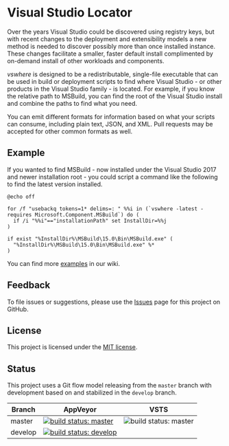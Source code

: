 Visual Studio Locator
=====================

Over the years Visual Studio could be discovered using registry keys, but with recent changes to the deployment and extensibility models a new method is needed to discover possibly more than once installed instance. These changes facilitate a smaller, faster default install complimented by on-demand install of other workloads and components.

_vswhere_ is designed to be a redistributable, single-file executable that can be used in build or deployment scripts to find where Visual Studio - or other products in the Visual Studio family - is located. For example, if you know the relative path to MSBuild, you can find the root of the Visual Studio install and combine the paths to find what you need.

You can emit different formats for information based on what your scripts can consume, including plain text, JSON, and XML. Pull requests may be accepted for other common formats as well.

## Example

If you wanted to find MSBuild - now installed under the Visual Studio 2017 and newer installation root - you could script a command like the following to find the latest version installed.

```batch
@echo off

for /f "usebackq tokens=1* delims=: " %%i in (`vswhere -latest -requires Microsoft.Component.MSBuild`) do (
  if /i "%%i"=="installationPath" set InstallDir=%%j
)

if exist "%InstallDir%\MSBuild\15.0\Bin\MSBuild.exe" (
  "%InstallDir%\MSBuild\15.0\Bin\MSBuild.exe" %*
)
```

You can find more [examples](https://github.com/Microsoft/vswhere/wiki/Examples) in our wiki.

## Feedback

To file issues or suggestions, please use the [Issues](https://github.com/Microsoft/vswhere/issues) page for this project on GitHub.

## License

This project is licensed under the [MIT license](LICENSE.txt).

## Status

This project uses a Git flow model releasing from the `master` branch with development based on and stabilized in the `develop` branch.

Branch  | AppVeyor | VSTS
------  | ------ | -------
master  | [![build status: master](https://ci.appveyor.com/api/projects/status/yy3g7rggm2sx4nam/branch/master?svg=true)](https://ci.appveyor.com/project/heaths/vswhere/branch/master) | ![build status: master](https://devdiv.visualstudio.com/_apis/public/build/definitions/0bdbc590-a062-4c3f-b0f6-9383f67865ee/5581/badge)
develop | [![build status: develop](https://ci.appveyor.com/api/projects/status/yy3g7rggm2sx4nam/branch/develop?svg=true)](https://ci.appveyor.com/project/heaths/vswhere/branch/develop)
